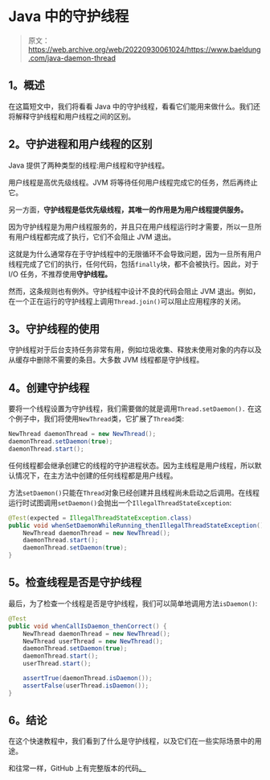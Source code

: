 # Java 中的守护线程

> 原文：<https://web.archive.org/web/20220930061024/https://www.baeldung.com/java-daemon-thread>

## 1。概述

在这篇短文中，我们将看看 Java 中的守护线程，看看它们能用来做什么。我们还将解释守护线程和用户线程之间的区别。

## 2。守护进程和用户线程的区别

Java 提供了两种类型的线程:用户线程和守护线程。

用户线程是高优先级线程。JVM 将等待任何用户线程完成它的任务，然后再终止它。

另一方面，**守护线程是低优先级线程，其唯一的作用是为用户线程提供服务。**

因为守护线程是为用户线程服务的，并且只在用户线程运行时才需要，所以一旦所有用户线程都完成了执行，它们不会阻止 JVM 退出。

这就是为什么通常存在于守护线程中的无限循环不会导致问题，因为一旦所有用户线程完成了它们的执行，任何代码，包括`finally`块，都不会被执行。因此，对于 I/O 任务，不推荐使用**守护线程。**

然而，这条规则也有例外。守护线程中设计不良的代码会阻止 JVM 退出。例如，在一个正在运行的守护线程上调用`Thread.join()`可以阻止应用程序的关闭。

## 3。守护线程的使用

守护线程对于后台支持任务非常有用，例如垃圾收集、释放未使用对象的内存以及从缓存中删除不需要的条目。大多数 JVM 线程都是守护线程。

## 4。创建守护线程

要将一个线程设置为守护线程，我们需要做的就是调用`Thread.setDaemon().` 在这个例子中，我们将使用`NewThread`类，它扩展了`Thread`类:

```java
NewThread daemonThread = new NewThread();
daemonThread.setDaemon(true);
daemonThread.start();
```

任何线程都会继承创建它的线程的守护进程状态。因为主线程是用户线程，所以默认情况下，在主方法中创建的任何线程都是用户线程。

方法`setDaemon()`只能在`Thread`对象已经创建并且线程尚未启动之后调用。在线程运行时试图调用`setDaemon()`会抛出一个`IllegalThreadStateException`:

```java
@Test(expected = IllegalThreadStateException.class)
public void whenSetDaemonWhileRunning_thenIllegalThreadStateException() {
    NewThread daemonThread = new NewThread();
    daemonThread.start();
    daemonThread.setDaemon(true);
}
```

## 5。检查线程是否是守护线程

最后，为了检查一个线程是否是守护线程，我们可以简单地调用方法`isDaemon()`:

```java
@Test
public void whenCallIsDaemon_thenCorrect() {
    NewThread daemonThread = new NewThread();
    NewThread userThread = new NewThread();
    daemonThread.setDaemon(true);
    daemonThread.start();
    userThread.start();

    assertTrue(daemonThread.isDaemon());
    assertFalse(userThread.isDaemon());
}
```

## 6。结论

在这个快速教程中，我们看到了什么是守护线程，以及它们在一些实际场景中的用途。

和往常一样，GitHub 上有完整版本的代码[。](https://web.archive.org/web/20220525121750/https://github.com/eugenp/tutorials/tree/master/core-java-modules/core-java-concurrency-advanced-2)